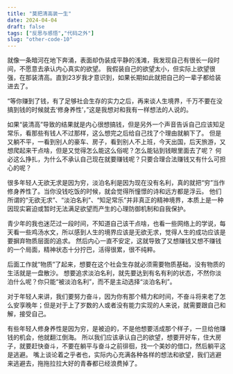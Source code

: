 ```yaml
---
title: "莫把清高装一生"
date: 2024-04-04
draft: false
tags: ["反思与感悟","代码之外"]
slug: "other-code-10"
---
```


就像一条暗河在地下奔涌，表面却伪装成平静的浅滩，我发现自己有很长一段时间，不愿意去承认内心真实的欲望。
我假装自己的欲望太小，但实际上欲望很强，在那装清高。直到23岁我才意识到，如果长期如此就把自己的一辈子都给装进去了。

“等你赚到了钱，有了足够社会生存的实力之后，再来谈人生境界，千万不要在没搞到钱的时候就去‘修身养性’，”这是我想对和我有一样想法的人说的。

如果“装清高”导致的结果就是内心很想搞钱，但是另外一个声音告诉自己应该知足常乐，看那些有钱人不过那样，这么想完之后给自己找了个理由就躺下了。
但是又躺不平，一看到别人的豪车、房子，看到别人不上班，今天出国，后天旅游，又想爬起来干点啥，但是又觉得怎么能这么俗呢？怎么能钻到钱眼里面去了呢？
何必这么挣扎，为什么不承认自己现在就要赚钱呢？只要合理合法赚钱又有什么可担心的呢？

很多年轻人无欲无求是因为穷，淡泊名利是因为现在没有名利，真的就把“穷”当作修身养性了。当你没钱吃饭的时候，就会觉得所憧憬的诗和远方都是浮云。
他们所谓的“无欲无求”、“淡泊名利”、“知足常乐”并非真正的精神境界，本质上是一种因现实窘迫或暂时无法满足欲望而产生的心理防御机制和自我保护。

青少年的我也迷茫过一段时间，不知道自己该干点啥，也看一些网络上的学说，每天看一些鸡汤水文，所以感到人生的境界应该是无欲无求，觉得人生的成功应该是要摒弃物质层面的追求。
然后内心一直不安定，这就导致了又想赚钱又想不赚钱的一个局面，精神状态十分拧巴，活得很累，很不纯粹。

后面工作就“物质”了起来，想要在这个社会生存就必须需要物质基础，没有物质的生活就是一盘散沙。
想要追求淡泊名利，就先要达到有名有利的状态，不然你淡泊什么呢？你只能“被淡泊名利”，而不是主动选择“淡泊名利”。

对于年轻人来讲，我们要努力奋斗，因为你有那个精力和时间，不奋斗将来老了怎么安享晚年；但是对于上了岁数的人或者没有能力实现的人来说，就需要跟自己和解，接受自己。

有些年轻人修身养性是因为穷，是被迫的，不是他想要活成那个样子，一旦给他赚钱的机会，他就翻江倒海。
所以我们应该承认自己的欲望，想要开好车，住大房子，就要赶快奋斗，不要在躺平与奋斗之前徘徊，找一个美妙的借口，然后躺平这是逃避。
嘴上谈论着之乎者也，实际内心充满各种各样的想法和欲望，我们逃避来逃避去，拖拖拉拉大好的青春都已经浪费掉了。
